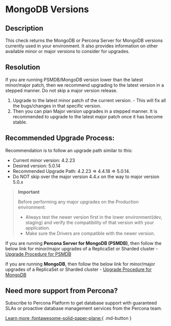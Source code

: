 # MongoDB Versions
## Description
This check returns the MongoDB or Percona Server for MongoDB versions currently used in your environment. It also provides information on other available minor or major versions to consider for upgrades.

## Resolution
If you are running PSMDB/MongoDB version lower than the latest minor/major patch, then we recommend upgrading to the latest version in a stepped manner. Do not skip a major version release. 

1. Upgrade to the latest minor patch of the current version. - This will fix all the bugs/changes in that specific version.
2. Then you can plan Major version upgrades in a stepped manner. It is recommended to upgrade to the latest major patch once it has become stable.

## Recommended Upgrade Process:
Recommendation is to follow an upgrade path similar to this: 
- Current minor version: 4.2.23
- Desired version: 5.0.14
- Recommended Upgrade Path: 4.2.23 => 4.4.18 => 5.0.14.
- Do NOT skip over the major version 4.4.x on the way to major version 5.0.x


> **Important**
> 
>Before performing any major upgrades on the Production environment: 
>- Always test the newer version first in the lower environment(dev, staging) and verify the compatibility of that version with your application.
>- Make sure the Drivers are compatible with the newer version.


If you are running **Percona Server for MongoDB (PSMDB)**, then follow the below link for minor/major upgrades of a 
ReplicaSet or Sharded cluster - [Upgrade Procedure for PSMDB](https://www.percona.com/blog/upgrade-process-of-percona-server-for-mongodb-replica-set-and-shard-cluster/)

If you are running **MongoDB**, then follow the below link for minor/major upgrades of a 
ReplicaSet or Sharded cluster - [Upgrade Procedure for MongoDB](https://www.mongodb.com/docs/manual/tutorial/upgrade-revision/)

## Need more support from Percona?
Subscribe to Percona Platform to get database support with guaranteed SLAs or proactive database management services from the Percona team.

[Learn more :fontawesome-solid-paper-plane:](https://per.co.na/subscribe){ .md-button }
